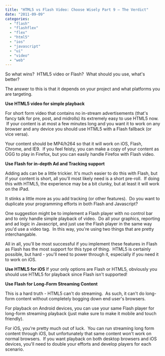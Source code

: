 ```yaml
---
title: "HTML5 vs Flash Video: Choose Wisely Part 9 – The Verdict"
date: "2011-09-09"
categories: 
  - "flash"
  - "flashflex"
  - "flex"
  - "html5"
  - "ios"
  - "javascript"
  - "ui"
  - "video"
  - "web"
---
```


So what wins?  HTML5 video or Flash?  What should you use, what's better?

The answer to this is that it depends on your project and what platforms you are targeting.

**Use HTML5 video for simple playback**

For short form video that contains no in-stream advertisements (that's fancy talk for pre, post, and midrolls) its extremely easy to use HTML5 now.  If your content is at most a few minutes long and you want it to work on any browser and any device you should use HTML5 with a Flash fallback (or vice versa).

Your content should be MP4/h264 so that it will work on iOS, Flash, Chrome, and IE9.  If you feel feisty, you can make a copy of your content as OGG to play in Firefox, but you can easily handle Firefox with Flash video.

**Use Flash for in-depth Ad and Tracking support**

Adding ads can be a little trickier. It's much easier to do this with Flash, but if your content is short, all you'll most likely need is a short pre-roll.  If doing this with HTML5, the experience may be a bit clunky, but at least it will work on the iPad.

It stinks a little more as you add tracking (or other features).  Do you want to duplicate your programming efforts in both Flash and Javascript?

One suggestion might be to implement a Flash player with no control bar and to only handle simple playback of video.  Do all your graphics, reporting and ad logic in Javascript, and just use the Flash player in the same way you'd use a video tag.  In this way, you're using two things that are pretty interchangable.

All in all, you'll be most successful if you implement these features in Flash as Flash has the most support for this type of thing.  HTML5 is certainly possible, but hard - you'll need to power through it, especially if you need it to work on iOS.

**Use HTML5 for iOS** If your only options are Flash or HTML5, obviously you should use HTML5 for playback since Flash isn't supported!

**Use Flash for Long-Form Streaming Content**

This is a hard truth - HTML5 can't do streaming.  As such, it can't do long-form content without completely bogging down end user's browsers.

For playback on Android devices, you can use your same Flash player for long-form streaming playback (just make sure to make it mobile and touch friendly).

For iOS, you're pretty much out of luck.  You can run streaming long form content through iOS, but unfortunately that same content won't work on normal browsers.  If you want playback on both desktop browsers and iOS devices, you'll need to double your efforts and develop players for each scenario.
